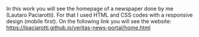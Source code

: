 In this work you will see the homepage of a newspaper done by me (Lautaro Paciarotti). For that I used HTML and CSS codes with a responsive design (mobile first).
On the following link you will see the website:
https://lpaciarotti.github.io/veritas-news-portal/home.html
